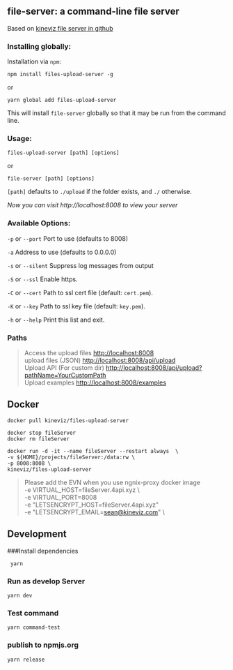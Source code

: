  
## file-server: a command-line file server  

 Based on [kineviz file server in github](https://github.com/nodeapps/file-server)
 
 
### Installing globally:

Installation via `npm`:

```
npm install files-upload-server -g
```

or 

```
yarn global add files-upload-server
```  

This will install `file-server` globally so that it may be run from the command line.


### Usage:

```
files-upload-server [path] [options]
```

or 

```
file-server [path] [options]
```

`[path]` defaults to `./upload` if the folder exists, and `./` otherwise.

*Now you can visit http://localhost:8008 to view your server*

 
### Available Options:

`-p` or `--port` Port to use (defaults to 8008)

`-a` Address to use (defaults to 0.0.0.0)

`-s` or `--silent` Suppress log messages from output  

`-S` or `--ssl` Enable https.

`-C` or `--cert` Path to ssl cert file (default: `cert.pem`).

`-K` or `--key` Path to ssl key file (default: `key.pem`).

`-h` or `--help` Print this list and exit.

### Paths
>Access the upload files <http://localhost:8008>  
>upload files (JSON) <http://localhost:8008/api/upload>  
>Upload API (For custom dir) <http://localhost:8008/api/upload?pathName=YourCustomPath>  
>Upload examples <http://localhost:8008/examples>

## Docker 

```
docker pull kineviz/files-upload-server

docker stop fileServer 
docker rm fileServer

docker run -d -it --name fileServer --restart always  \
-v ${HOME}/projects/fileServer:/data:rw \
-p 8008:8008 \
kineviz/files-upload-server

```
> Please add the EVN when you use ngnix-proxy docker image    
> -e VIRTUAL_HOST=fileServer.4api.xyz \  
> -e VIRTUAL_PORT=8008 \
> -e "LETSENCRYPT_HOST=fileServer.4api.xyz" \
> -e "LETSENCRYPT_EMAIL=sean@kineviz.com" \

## Development
###Install dependencies

```
 yarn 
```

### Run as develop Server

```
yarn dev
```

### Test command

```
yarn command-test
```

### publish to npmjs.org

```
yarn release
```
